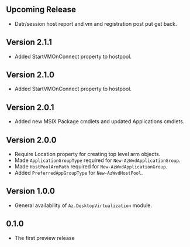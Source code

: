 <!--
    Please leave this section at the top of the change log.

    Changes for the upcoming release should go under the section titled "Upcoming Release", and should adhere to the following format:

    ## Upcoming Release
    * Overview of change #1
        - Additional information about change #1
    * Overview of change #2
        - Additional information about change #2
        - Additional information about change #2
    * Overview of change #3
    * Overview of change #4
        - Additional information about change #4

    ## YYYY.MM.DD - Version X.Y.Z (Previous Release)
    * Overview of change #1
        - Additional information about change #1
-->
## Upcoming Release
* Datr/session host report and vm and registration post put get back.

## Version 2.1.1
* Added StartVMOnConnect property to hostpool.

## Version 2.1.0
* Added StartVMOnConnect property to hostpool.

## Version 2.0.1
* Added new MSIX Package cmdlets and updated Applications cmdlets.

## Version 2.0.0
* Require Location property for creating top level arm objects.
* Made `ApplicationGroupType` required for `New-AzWvdApplicationGroup`.
* Made `HostPoolArmPath` required for `New-AzWvdApplicationGroup`.
* Added `PreferredAppGroupType` for `New-AzWvdHostPool`.

## Version 1.0.0
* General availability of `Az.DesktopVirtualization` module.

## 0.1.0
* The first preview release
